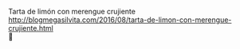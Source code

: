 Tarta de limón con merengue crujiente	http://blogmegasilvita.com/2016/08/tarta-de-limon-con-merengue-crujiente.html	
਍